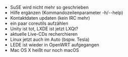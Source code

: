 * SuSE wird nicht mehr so geschrieben
* Hilfe ergänzen (Kommandozeilenparameter -h/--help)
* Kontaktdaten updaten (kein IRC mehr)
* ein paar coreutils aufzählen
* Unity ist tot, LXDE ist jetzt LXQt?
* aktuelle Live-CDs recherchieren
* Linux jetzt auch im Auto (bspw. Tesla)
* LEDE ist wieder in OpenWRT aufgegangen
* Mac OS X heißt nur noch macOS
